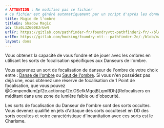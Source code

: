 ```yaml
---
# ATTENTION : Ne modifiez pas ce fichier
# Ce fichier est généré automatiquement par un script d'après les données du module Foundry VTT officiel et de sa traduction
title: Magie de l'ombre
titleEn: Shadow Magic
id: tha0L3Z6608JrUwN
urlFr: https://gitlab.com/pathfinder-fr/foundryvtt-pathfinder2-fr/-/blob/master/data/feats/tha0L3Z6608JrUwN.htm
urlEn: https://gitlab.com/hooking/foundry-vtt---pathfinder-2e/-/blob/master/packs/data/feats.db/shadow-magic.json
layout: dons
---
```

Vous obtenez la capacité de vous fondre et de jouer avec les ombres en utilisant les sorts de focalisation spécifiques aux Danseurs de l'ombre.

Vous apprenez un sort de focalisation de danseur de l'ombre de votre choix entre : [Danse de l'ombre](../sorts/danse-de-ténèbre.html) ou [Saut de l'ombre](../sorts/saut-de-l-ombre.html). Si vous n'en possédez pas déjà une, vous obtenez une réserve de focalisation de 1 Point de focalisation, que vous pouvez @Compendium[pf2e.actionspf2e.OSefkMgojBLqmRDh]{Refocalisers en méditant dans une zone de lumière faible ou d'obscurité.

Les sorts de focalisation du Danseur de l'ombre sont des sorts occultes. Vous devenez qualifié en jets d'attaque des sorts occulteset en DD des sorts occultes et votre caractéristique d'incanttation avec ces sorts est le Charisme.
